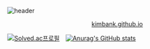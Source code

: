 <!--
**kimbank/kimbank** is a ✨ _special_ ✨ repository because its `README.md` (this file) appears on your GitHub profile.

Here are some ideas to get you started:

- 🔭 I’m currently working on ...
- 🌱 I’m currently learning ...
- 👯 I’m looking to collaborate on ...
- 🤔 I’m looking for help with ...
- 💬 Ask me about ...
- 📫 How to reach me: ...
- 😄 Pronouns: ...
- ⚡ Fun fact: ...
-->

![header](https://capsule-render.vercel.app/api?type=waving&reversal=true&color=ffffff&text=金恩行&height=170&fontSize=100&animation=fadeIn&fontColor=000000)

<center>

[kimbank.github.io](https://kimbank.github.io/)

</center>


[![Solved.ac프로필](http://mazassumnida.wtf/api/v2/generate_badge?boj=banlxx)](https://solved.ac/banlxx)　[![Anurag's GitHub stats](https://github-readme-stats.vercel.app/api?username=kimbank&theme=gotham&line_height=20&show_icons=true)](https://github.com/kimbank)

